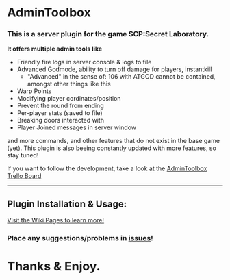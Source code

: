 # AdminToolbox
### This is a server plugin for the game **SCP:Secret Laboratory**. 
**It offers multiple admin tools like** 
* Friendly fire logs in server console & logs to file
* Advanced Godmode, ability to turn off damage for players, instantkill
  - "Advanced" in the sense of: 106 with ATGOD cannot be contained, amongst other things like this
* Warp Points
* Modifying player cordinates/position
* Prevent the round from ending
* Per-player stats (saved to file)
* Breaking doors interacted with
* Player Joined messages in server window

and more commands, and other features that do not exist in the base game (yet).
This plugin is also beeing constantly updated with more features, so stay tuned!

If you want to follow the development, take a look at the [AdminToolbox Trello Board](https://trello.com/b/NnNBzSX2/scpsl-admintoolbox-plugin)
***
## Plugin Installation & Usage:
[Visit the Wiki Pages to learn more!](https://github.com/Rnen/AdminToolbox/wiki)
  

### Place any suggestions/problems in [issues](https://github.com/Rnen/AdminToolbox/issues)!

# Thanks & Enjoy.
